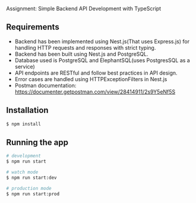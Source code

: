 Assignment: Simple Backend API Development with TypeScript
 

 ## Requirements

- Backend has been implemented using Nest.js(That uses Express.js) for handling HTTP requests and responses with strict typing.
- Backend has been built using Nest.js and PostgreSQL.
- Database used is PostgreSQL and ElephantSQL(uses PostgresSQL as a service)
- API endpoints are RESTful and follow best practices in API design.
- Error cases are handled using HTTPExceptionFilters in Nest.js
- Postman documentation: https://documenter.getpostman.com/view/28414911/2s9Y5eNf5S



## Installation

```bash
$ npm install
```

## Running the app

```bash
# development
$ npm run start

# watch mode
$ npm run start:dev

# production mode
$ npm run start:prod
```

